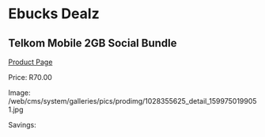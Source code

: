 
# Ebucks Dealz
## Telkom Mobile 2GB Social Bundle
[Product Page](https://www.ebucks.com/web/shop/productSelected.do?prodId=1028355625&catId=300)

Price: R70.00

Image: /web/cms/system/galleries/pics/prodimg/1028355625_detail_1599750199051.jpg

Savings: 


	